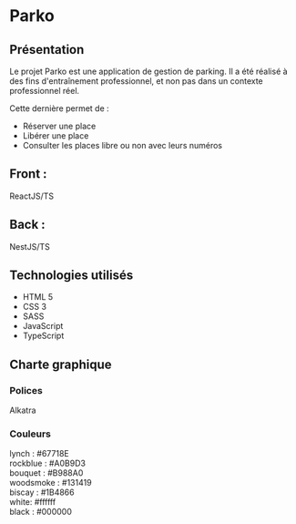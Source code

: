 # Parko

## Présentation

Le projet Parko est une application de gestion de parking.
Il a été réalisé à des fins d'entraînement professionnel, et non pas dans un contexte professionnel réel.

Cette dernière permet de :

- Réserver une place
- Libérer une place 
- Consulter les places libre ou non avec leurs numéros

## Front :

ReactJS/TS

## Back :

NestJS/TS

## Technologies utilisés

- HTML 5
- CSS 3 
- SASS
- JavaScript
- TypeScript

## Charte graphique

### Polices

Alkatra

### Couleurs

lynch : #67718E  
rockblue : #A0B9D3  
bouquet : #B988A0  
woodsmoke : #131419  
biscay : #1B4866  
white: #ffffff  
black : #000000  